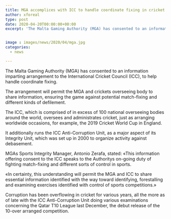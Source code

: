 ```yaml
---
title: MGA accomplices with ICC to handle coordinate fixing in cricket
author: xforeal 
type: post
date: 2020-04-20T00:00:00+00:00
excerpt: 'The Malta Gaming Authority (MGA) has consented to an information offering arrangement to the International Cricket Council (ICC), to help handle coordinate fixing '


image : images/news/2020/04/mga.jpg
categories:
  - news

---
```

The Malta Gaming Authority (MGA) has consented to an information imparting arrangement to the International Cricket Council (ICC), to help handle coordinate fixing. 

The arrangement will permit the MGA and crickets overseeing body to share information, ensuring the game against potential match-fixing and different kinds of defilement. 

The ICC, which is comprised of in excess of 100 national overseeing bodies around the world, oversees and administrates cricket, just as arranging worldwide occasions, for example, the 2019 Cricket World Cup in England. 

It additionally runs the ICC Anti-Corruption Unit, as a major aspect of its Integrity Unit, which was set up in 2000 to organize activity against debasement. 

MGAs Sports Integrity Manager, Antonio Zerafa, stated: &#171;This information offering consent to the ICC speaks to the Authoritys on-going duty of fighting match-fixing and different sorts of control in sports. 

&#171;In certainty, this understanding will permit the MGA and ICC to share essential information identified with the way toward identifying, forestalling and examining exercises identified with control of sports competitions.&#187; 

Corruption has been overflowing in cricket for various years, all the more as of late with the ICC Anti-Corruption Unit doing various examinations concerning the Qatar T10 League last December, the debut release of the 10-over arranged competition.
